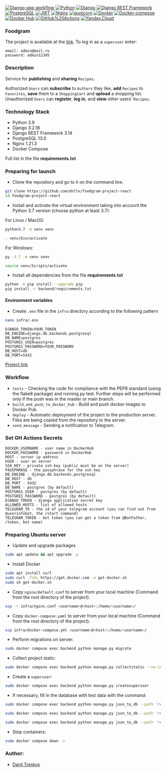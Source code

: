 [![Django-app workflow](https://github.com/dnltv/foodgram-project-react/actions/workflows/foodgram_workflow.yml/badge.svg)](https://github.com/dnltv/foodgram-project-react/actions/workflows/foodgram_workflow.yml)
[![Python](https://img.shields.io/badge/-Python-464646?style=flat&logo=Python&logoColor=5381ff&color=830f00)](https://www.python.org/)
[![Django](https://img.shields.io/badge/-Django-464646?style=flat&logo=Django&logoColor=5381ff&color=830f00)](https://www.djangoproject.com/)
[![Django REST Framework](https://img.shields.io/badge/-Django%20REST%20Framework-464646?style=flat&logo=Django%20REST%20Framework&logoColor=56C0C0&color=830f00)](https://www.django-rest-framework.org/)
[![PostgreSQL](https://img.shields.io/badge/-PostgreSQL-464646?style=flat&logo=PostgreSQL&logoColor=5381ff&color=830f00)](https://www.postgresql.org/)
[![JWT](https://img.shields.io/badge/-JWT-464646?style=flat&color=830f00)](https://jwt.io/)
[![Nginx](https://img.shields.io/badge/-NGINX-464646?style=flat&logo=NGINX&logoColor=5381ff&color=830f00)](https://nginx.org/ru/)
[![gunicorn](https://img.shields.io/badge/-gunicorn-464646?style=flat&logo=gunicorn&logoColor=5381ff&color=830f00)](https://gunicorn.org/)
[![Docker](https://img.shields.io/badge/-Docker-464646?style=flat&logo=Docker&logoColor=5381ff&color=830f00)](https://www.docker.com/)
[![Docker-compose](https://img.shields.io/badge/-Docker%20compose-464646?style=flat&logo=Docker&logoColor=5381ff&color=830f00)](https://www.docker.com/)
[![Docker Hub](https://img.shields.io/badge/-Docker%20Hub-464646?style=flat&logo=Docker&logoColor=5381ff&color=830f00)](https://www.docker.com/products/docker-hub)
[![GitHub%20Actions](https://img.shields.io/badge/-GitHub%20Actions-464646?style=flat&logo=GitHub%20actions&logoColor=5381ff&color=830f00)](https://github.com/features/actions)
[![Yandex.Cloud](https://img.shields.io/badge/-Yandex.Cloud-464646?style=flat&logo=Yandex.Cloud&logoColor=5381ff&color=830f00)](https://cloud.yandex.ru/)
### Foodgram
The project is available at the [link](http://84.252.128.110).
To log in as a `superuser` enter: 
```
email: admin@mail.ru
password: admin12345
```

### Description
Service for __publishing__ and __sharing__ `Recipes`. 

Authorized `Users` can __subscribe__ to `Authors` they like, __add__ `Recipes` to `Favorites`, __save__ them to a `ShoppingCart` and __upload__ a shopping list.
Unauthorized `Users` can __register__, __log in__, and __view__ other users' `Recipes`.




### Technology Stack
- Python 3.9
- Django 3.2.18
- Django REST Framework 3.14
- PostgreSQL 13.0
- Nginx 1.21.3
- Docker Compose

Full list in the file **requirements.txt**

### Preparing for launch
- Clone the repository and go to it on the command line.
```bash
git clone https://github.com/dnltv/foodgram-project-react
cd foodgram-project-react
```

- Install and activate the virtual environment taking into account the Python 3.7 version (choose python at least 3.7):

For Linux / MacOS:
```bash
python3.7 -m venv venv
```

```bash
. venv/bin/activate
```

For Windows:
```bash
py -3.7 -m venv venv
```

```bash
source venv/Scripts/activate
```

- Install all dependencies from the file **requirements.txt**

```bash
python -m pip install --upgrade pip
pip install -r backend/requirements.txt
```

#### Environment variables
- Create `.env` file in the `infra` directory according to the following pattern
```bash
nano infra/.env
```

```
DJANGO_TOKEN=YOUR_TOKEN
DB_ENGINE=django.db.backends.postgresql
DB_NAME=postgres
POSTGRES_USER=postgres
POSTGRES_PASSWORD=YOUR_PASSWORD
DB_HOST=db
DB_PORT=5432
```

[Project link](http://84.252.128.110)


### Workflow

- `tests` - Checking the code for compliance with the PEP8 standard (using the flake8 package) and running py test. Further steps will be performed only if the push was in the master or main branch.
- `build_and_push_to_docker_hub` - Build and push docker images to Docker Pub.
- `deploy` - Automatic deployment of the project to the production server. Files are being copied from the repository to the server.
- `send_message` - Sending a notification to Telegram.

### Set GH Actions Secrets
```
DOCKER_USERNAME - user name in DockerHub
DOCKER_PASSWORD - password in DockerHub
HOST - server ip address
USER - user on server
SSH_KEY - private ssh-key (public must be on the server)
PASSPHRASE - the passphrase for the ssh key
DB_ENGINE - django.db.backends.postgresql
DB_HOST - db
DB_PORT - 5432
DB_NAME - postgres (by default)
POSTGRES_USER - postgres (by default)
POSTGRES_PASSWORD - postgres (by default)
DJANGO_TOKEN - django application secret key
ALLOWED_HOSTS - list of allowed hosts
TELEGRAM_TO - the id of your telegram account (you can find out from @userinfobot, the /start command)
TELEGRAM_TOKEN - bot token (you can get a token from @BotFather, /token, bot name)
```

### Preparing Ubuntu server
- Update and upgrade packages
```bash
sudo apt update && apt upgrade -y
```

- Install Docker
```bash
sudo apt install curl
sudo curl -fsSL https://get.docker.com -o get-docker.sh
sudo sh get-docker.sh
```
- Copy `nginx/default.conf` to server from your local machine (Command from the root directory of the project).
```bash
scp -r infra/nginx.conf <username>@<host>:/home/<username>/
```
- Copy `docker-compose.yaml` to server from your local machine (Command from the root directory of the project).
```bash
scp infra/docker-compose.yml <username>@<host>:/home/<username>/
```

- Perform migrations on server:
```bash
sudo docker compose exec backend python manage.py migrate
```
- Collect project static:
```bash
sudo docker compose exec backend python manage.py collectstatic --no-input
```
- Create a `superuser`:
```bash
sudo docker compose exec backend python manage.py createsuperuser
```
- If necessary, fill in the database with test data with the command:
```bash
sudo docker compose exec backend python manage.py json_to_db --path 'recipes/data/tags.json'
```
```bash
sudo docker compose exec backend python manage.py json_to_db --path 'recipes/data/ingredients.json'
```
```bash
sudo docker compose exec backend python manage.py json_to_db --path 'recipes/data/users.json'
```

- Stop containers:
```bash
sudo docker compose down -v
```

### Author:
- [Danil Treskov](https://github.com/dnltv)
